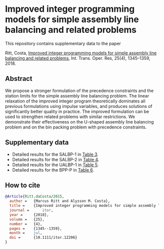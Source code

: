 # Improved integer programming models for simple assembly line balancing and related problems

This repository contains supplementary data to the paper

Ritt, Costa, [Improved integer programming models for simple assembly line balancing and related problems](https://doi.org/10.1111/itor.12206), Int. Trans. Oper. Res, 25(4), 1345–1359, 2018.

## Abstract

We propose a stronger formulation of the precedence constraints and the station limits for the simple assembly line balancing problem. The linear relaxation of the improved integer program theoretically dominates all previous formulations using impulse variables, and produces solutions of significantly better quality in practice. The improved formulation can be used to strengthen related problems with similar restrictions. We demonstrate their effectiveness on the U-shaped assembly line balancing problem and on the bin packing problem with precedence constraints.

## Supplementary data

* Detailed results for the SALBP-1 in [Table 3](data/t3.csv).
* Detailed results for the SALBP-2 in [Table 4](data/t4.csv).
* Detailed results for the UALBP-1 in [Table 5](data/t5.csv).
* Detailed results for the BPP-P in [Table 6](data/t6.csv).

## How to cite

```bibtex
@Article{Ritt.daCosta/2015,
  author = 	 {Marcus Ritt and Alysson M. Costa},
  title = 	 {Improved integer programming models for simple assembly line balancing and related problems},
  journal = 	 itor,
  year = 	 {2018},
  volume =	 {25},
  number =	 {4},
  pages =	 {1345--1359},
  month =	 jul,
  doi = 	 {10.1111/itor.12206}
}
```
